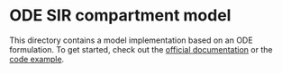 # ODE SIR compartment model

This directory contains a model implementation based on an ODE formulation. 
To get started, check out the [official documentation](https://memilio.readthedocs.io/en/latest/cpp/models/osir.html) 
or the [code example](../../examples/sde_sir.cpp).